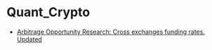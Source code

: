 # Quant_Crypto

* [Arbitrage Opportunity Research: Cross exchanges funding rates. Updated](https://github.com/zih0206/Crypto_Trading/blob/main/Funding_Rate/funding_rate.md)
